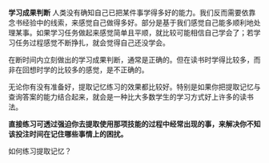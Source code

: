 **学习成果判断**
人类没有确知自己已把某件事学得多好的能力。我们反而需要依靠念书经验中的线索，来感觉自己做得多好。部分是基于我们感觉自己能多顺利地处理某事。如果学习任务做起来感觉简单且平顺，就比较可能相信自己学会了；若学习任务过程感觉不断挣扎，就会觉得自己还没学会。

在断时间内立刻做出的学习成果判断，通常是正确的。但在读书时学得比较多，而非在回想时学的比较多的感觉，是不正确的。

无论你有没有准备好，提取记忆练习的效果都比较好。特别是如果你把提取记忆与查询答案的能力结合起来，就会是一种比大多数学生的学习方式好上许多的读书法。


**直接练习可透过强迫你去提取使用那项技能的过程中经常出现的事，来解决你不知该投注时间在记住哪些事情上的困扰。**


如何练习提取记忆？
